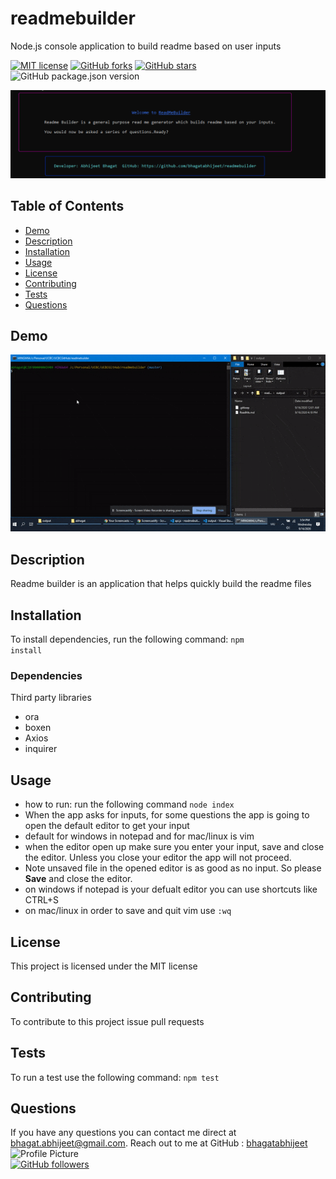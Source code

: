 # readmebuilder
Node.js console application to build readme based on user inputs

 
 [![MIT license](https://img.shields.io/badge/license-MIT-blue.svg)](https://github.com/bhagatabhijeet/readmebuilder)
 [![GitHub forks](https://img.shields.io/github/forks/bhagatabhijeet/readmebuilder)](https://github.com/bhagatabhijeet/readmebuilder/network)
 [![GitHub stars](https://img.shields.io/github/stars/bhagatabhijeet/readmebuilder)](https://github.com/bhagatabhijeet/readmebuilder/stargazers)
 ![GitHub package.json version](https://img.shields.io/github/package-json/v/bhagatabhijeet/readmebuilder)

 ![Console Image](https://github.com/bhagatabhijeet/readmebuilder/raw/master/images/console.PNG)
 
 
 ## Table of Contents
- [Demo](#demo)
- [Description](#description)
- [Installation](#installation)
- [Usage](#usage)
- [License](#license)
- [Contributing](#contributing)
- [Tests](#tests) 
- [Questions](#questions)

## Demo
![Console Image](https://github.com/bhagatabhijeet/readmebuilder/raw/master/images/demo.gif)

## Description
Readme builder is an application that helps quickly build the readme files 
  
## Installation
To install dependencies, run the following command: 
<code>npm install</code>

### Dependencies
Third party libraries
* ora
* boxen
* Axios
* inquirer

## Usage
* how to run: run  the following command
 <code>node index</code>
* When the app asks for inputs, for some questions the app is going to open the default editor to get your input
* default for windows in notepad and for mac/linux is vim
* when the editor open up make sure you enter your input, save and close the editor. Unless you close your editor the app will not proceed.
* Note unsaved file in the opened editor is as good as no input. So please **Save** and close the editor.
* on windows if notepad is your defualt editor you can use shortcuts like <key>CTRL</key>+<key>S</key>
* on mac/linux in order to save and quit vim use <code>:wq</code>


## License
This project is licensed under the MIT license

## Contributing
To contribute to this project issue pull requests

## Tests
To run a test use the following command: 
<code>npm test</code>

## Questions

If you have any questions you can contact me direct at <bhagat.abhijeet@gmail.com>.
    Reach out to me at GitHub : [bhagatabhijeet](https://github.com/bhagatabhijeet)
    <br/>![Profile Picture](https://avatars1.githubusercontent.com/u/7333004?v=4)<br/>
  [![GitHub followers](https://img.shields.io/github/followers/bhagatabhijeet.svg?style=social&label=Follow)](https://github.com/bhagatabhijeet)
